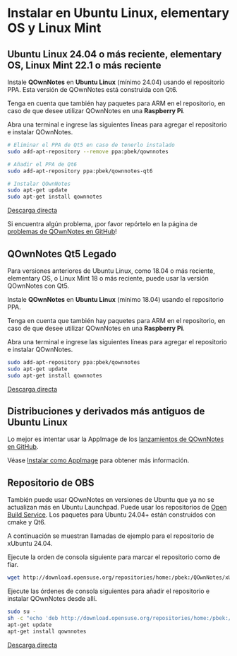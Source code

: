 # Instalar en Ubuntu Linux, elementary OS y Linux Mint

## Ubuntu Linux 24.04 o más reciente, elementary OS, Linux Mint 22.1 o más reciente

Instale **QOwnNotes** en **Ubuntu Linux** (mínimo 24.04) usando el repositorio PPA. Esta versión de QOwnNotes está construida con Qt6.

Tenga en cuenta que también hay paquetes para ARM en el repositorio, en caso de que desee utilizar QOwnNotes en una **Raspberry Pi**.

Abra una terminal e ingrese las siguientes líneas para agregar el repositorio e instalar QOwnNotes.

```bash
# Eliminar el PPA de Qt5 en caso de tenerlo instalado
sudo add-apt-repository --remove ppa:pbek/qownnotes

# Añadir el PPA de Qt6
sudo add-apt-repository ppa:pbek/qownnotes-qt6

# Instalar QOwnNotes
sudo apt-get update
sudo apt-get install qownnotes
```

[Descarga directa](https://launchpad.net/~pbek/+archive/ubuntu/qownnotes-qt6/+packages)

Si encuentra algún problema, ¡por favor repórtelo en la página de [problemas de QOwnNotes en GitHub](https://github.com/pbek/QOwnNotes/issues)!

## QOwnNotes Qt5 Legado

Para versiones anteriores de Ubuntu Linux, como 18.04 o más reciente, elementary OS, o Linux Mint 18 o más reciente, puede usar la versión QOwnNotes con Qt5.

Instale **QOwnNotes** en **Ubuntu Linux** (mínimo 18.04) usando el repositorio PPA.

Tenga en cuenta que también hay paquetes para ARM en el repositorio, en caso de que desee utilizar QOwnNotes en una **Raspberry Pi**.

Abra una terminal e ingrese las siguientes líneas para agregar el repositorio e instalar QOwnNotes.

```bash
sudo add-apt-repository ppa:pbek/qownnotes
sudo apt-get update
sudo apt-get install qownnotes
```

[Descarga directa](https://launchpad.net/~pbek/+archive/ubuntu/qownnotes/+packages)

## Distribuciones y derivados más antiguos de Ubuntu Linux

Lo mejor es intentar usar la AppImage de los [lanzamientos de QOwnNotes en GitHub](https://github.com/pbek/QOwnNotes/releases).

Véase [Instalar como AppImage](./appimage.md) para obtener más información.

## Repositorio de OBS

También puede usar QOwnNotes en versiones de Ubuntu que ya no se actualizan más en Ubuntu Launchpad. Puede usar los repositorios de [Open Build Service](https://build.opensuse.org/package/show/home:pbek:QOwnNotes/desktop). Los paquetes para Ubuntu 24.04+ están construidos con cmake y Qt6.

A continuación se muestran llamadas de ejemplo para el repositorio de xUbuntu 24.04.

Ejecute la orden de consola siguiente para marcar el repositorio como de fiar.

```bash
wget http://download.opensuse.org/repositories/home:/pbek:/QOwnNotes/xUbuntu_24.04/Release.key -O - | sudo apt-key add -
```

Ejecute las órdenes de consola siguientes para añadir el repositorio e instalar QOwnNotes desde allí.

```bash
sudo su -
sh -c "echo 'deb http://download.opensuse.org/repositories/home:/pbek:/QOwnNotes/xUbuntu_24.04/ /' >> /etc/apt/sources.list.d/qownnotes.list"
apt-get update
apt-get install qownnotes
```

[Descarga directa](https://download.opensuse.org/repositories/home:/pbek:/QOwnNotes/xUbuntu_24.04)
